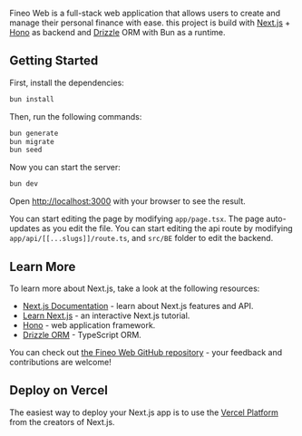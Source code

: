 Fineo Web is a full-stack web application that allows users to create and manage their personal finance with ease.
this project is build with [Next.js](https://nextjs.org/) + [Hono](https://hono.dev/) as backend and [Drizzle](https://orm.drizzle.team/) ORM with Bun as a runtime.

## Getting Started

First, install the dependencies:

```bash
bun install
```

Then, run the following commands:

```bash
bun generate
bun migrate
bun seed
```

Now you can start the server:

```bash
bun dev
```

Open [http://localhost:3000](http://localhost:3000) with your browser to see the result.

You can start editing the page by modifying `app/page.tsx`. The page auto-updates as you edit the file.
You can start editing the api route by modifying `app/api/[[...slugs]]/route.ts`, and `src/BE` folder to edit the backend.

## Learn More

To learn more about Next.js, take a look at the following resources:

-  [Next.js Documentation](https://nextjs.org/docs) - learn about Next.js features and API.
-  [Learn Next.js](https://nextjs.org/learn) - an interactive Next.js tutorial.
-  [Hono](https://hono.dev/top) - web application framework.
-  [Drizzle ORM](https://orm.drizzle.team/docs/overview/) - TypeScript ORM.

You can check out [the Fineo Web GitHub repository](https://github.com/riod94/fineo-web/) - your feedback and contributions are welcome!

## Deploy on Vercel

The easiest way to deploy your Next.js app is to use the [Vercel Platform](https://vercel.com/new?utm_medium=default-template&filter=next.js&utm_source=create-next-app&utm_campaign=create-next-app-readme) from the creators of Next.js.
